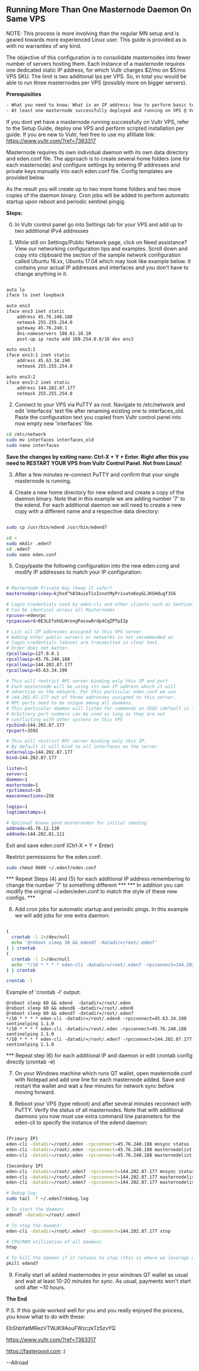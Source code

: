 ## Running More Than One Masternode Daemon On Same VPS

NOTE: This process is more involving than the regular MN setup and is geared towards more experienced Linux user. This guide is provided as is with no warranties of any kind. 

The objective of this configuration is to consolidate masternodes into fewer number of servers hosting them. Each instance of a masternode requires one dedicated static IP address, for which Vultr charges $2/mo on $5/mo VPS SKU. The limit is two additional Ips per VPS. So, in total you would be able to run three masternodes per VPS (possibly more on bigger servers).

**Prerequisities**

```bash
- What you need to know: What is an IP address; how to perform basic text editing and file operations in Linux
- At least one masternode successfully deployed and running on VPS @ Vultr (Ubuntu 16.04 $5/mo 1xCPU/1GB RAM/25GB SSD)
```

If you dont yet have a masternode running successfully on Vultr VPS, refer to the Setup Guide, deploy one VPS and perform scripted installation per guide. If you are new to Vultr, feel free to use my afilliate link: https://www.vultr.com/?ref=7363317

Masternode requires its own individual daemon with its own data directory and eden.conf file. The approach is to create several home folders (one for each masternode) and configure settings by entering IP addresses and private keys manually into each eden.conf file. Config templates are provided below.

As the result you will create up to two more home folders and two more copies of the daemon binary. Cron jobs will be added to perform automatic startup upon reboot and periodic sentinel pingig.

**Steps:**

0) In Vultr control panel go into Settings tab for your VPS and add up to two additional IPv4 addresses

1) While still on Settings/Public Network page, click on Need assistance? View our networking configuration tips and examples. Scroll down and copy into clipboard the section of the sample network configuration called Ubuntu 16.xx, Ubuntu 17.04 which may look like example below. It contains your actual IP addresses and interfaces and you don't have to change anything in it.

```bash

auto lo
iface lo inet loopback

auto ens3
iface ens3 inet static
	address 45.76.240.188
	netmask 255.255.254.0
	gateway 45.76.240.1
	dns-nameservers 108.61.10.10
	post-up ip route add 169.254.0.0/16 dev ens3

auto ens3:1
iface ens3:1 inet static
	address 45.63.34.190
	netmask 255.255.254.0

auto ens3:2
iface ens3:2 inet static
	address 144.202.87.177
	netmask 255.255.254.0
```

2) Connect to your VPS via PuTTY as root. Navigate to /etc/network and edit 'interfaces' text file after renaming existing one to interfaces_old. Paste the configuration text you copied from Vultr control panel into now empty new 'interfaces' file. 

```bash
cd /etc/network
sudo mv interfaces interfaces_old
sudo nano interfaces
```

__Save the changes by exiting nano: Ctrl-X + Y + Enter. Right after this you need to RESTART YOUR VPS from Vultr Control Panel. Not from Linux!__

3) After a few minutes re-connect PuTTY and confirm that your single masternode is running.

4) Create a new home directory for new edend and create a copy of the daemon binary. Note that in this example we are adding number '7' to the edend. For each additional daemon we will need to create a new copy with a different name and a respective data directory:

```bash

sudo cp /usr/bin/edend /usr/bin/edend7 

cd ~
sudo mkdir .eden7
cd .eden7
sudo nano eden.conf

```

5) Copy/paste the following configuration into the new eden.cong and modify IP addresses to match your IP configuration:

```bash

# Masternode Private Key (keep it safe!)
masternodeprivkey=kjhsd^%834uieTisIsnotMyPrivateKeyGLJKGHdugf356

# Login credentials used by eden-cli and other clients such as Sentinel etc.
# Can be identical across all Masternodes
rpcuser=edenrpc
rpcpassword=6E3LEfahULWrongPassw0rdp4CqZPTpI2p

# List all IP addresses assigned to this VPS server
# Adding other public servers or networks is not recommended as 
# login credentials (above) are transmitted in clear text.
# Order does not matter.
rpcallowip=127.0.0.1
rpcallowip=45.76.240.188
rpcallowip=144.202.87.177
rpcallowip=45.63.34.190

# This will restrict RPC server binding only this IP and port
# Each masternode will be using its own IP address which it will 
# advertise on the network. For this particular eden.conf we use
# 144.202.87.177 out of three addresses assigned to this server.
# RPC ports need to be unique among all daemons. 
# This particular daemon will listen for commands on 3592 (default is 3594).
# Arbitrary port numbers can be used as long as they are not 
# conflicting with other systens on this VPS
rpcbind=144.202.87.177
rpcport=3592

# This will restrict RPC server binding only this IP.
# By default it will bind to all interfaces on the server
externalip=144.202.87.177
bind=144.202.87.177

listen=1
server=1
daemon=1
masternode=1
rpctimeout=16
maxconnections=256

logips=1
logtimestamps=1

# Optional known good masternodes for initial seeding
addnode=45.76.12.139
addnode=144.202.81.111
```

Exit and save eden.conf (Ctrl-X + Y + Enter)

Restrict permissions for the eden.conf:
```bash
sudo chmod 0600 ~/.eden7/eden.conf
```

*** Repeat Steps (4) and (5) for each additional IP address remembering to change the number '7' to something different ***
*** In addition you can modify the original ~/.eden/eden.conf to match the style of these new configs. ***

6) Add cron jobs for automatic startup and periodic pings. In this example we will add jobs for one extra daemon:

```bash

(
  crontab -l 2>/dev/null
  echo '@reboot sleep 30 && edend7 -datadir=/root/.eden7'
) | crontab
(
  crontab -l 2>/dev/null
  echo '*/10 * * * * eden-cli -datadir=/root/.eden7 -rpcconnect=144.202.87.177 sentinelping 1.1.0'
) | crontab

crontab -l

```

Example of 'crontab -l' output:
```
@reboot sleep 60 && edend  -datadir=/root/.eden
@reboot sleep 60 && edend6 -datadir=/root/.eden6
@reboot sleep 60 && edend7 -datadir=/root/.eden7
*/10 * * * * eden-cli -datadir=/root/.eden6 -rpcconnect=45.63.34.190 sentinelping 1.1.0
*/10 * * * * eden-cli -datadir=/root/.eden -rpcconnect=45.76.240.188 sentinelping 1.1.0
*/10 * * * * eden-cli -datadir=/root/.eden7 -rpcconnect=144.202.87.177 sentinelping 1.1.0
```

*** Repeat step (6) for each additional IP and daemon or edit crontab config directly (crontab -e)

7) On your Windows machine which runs QT wallet, open masternode.conf with Notepad and add one line for each masternode added. Save and restart the wallet and wait a few minutes for network sync before moving forward.

8) Reboot your VPS (type reboot) and after several minutes reconnect with PuTTY. Verify the status of all masternodes. Note that with additional daemons you now must use extra command line parameters for the eden-cli to specify the instance of the edend daemon:
```bash

(Primary IP)
eden-cli -datadir=/root/.eden -rpcconnect=45.76.240.188 mnsync status
eden-cli -datadir=/root/.eden -rpcconnect=45.76.240.188 masternodelist full 45.76.240
eden-cli -datadir=/root/.eden -rpcconnect=45.76.240.188 masternodelist info 45.76.240.188

(Secondary IP)
eden-cli -datadir=/root/.eden7 -rpcconnect=144.202.87.177 mnsync status
eden-cli -datadir=/root/.eden7 -rpcconnect=144.202.87.177 masternodelist full 144.202
eden-cli -datadir=/root/.eden7 -rpcconnect=144.202.87.177 masternodelist info 144.202.87.177

# Debug log:
sudo tail -f ~/.eden7/debug.log

# To start the daemon:
edend7 -datadir=/root/.eden7

# To stop the daemon:
eden-cli -datadir=/root/.eden7 -rpcconnect=144.202.87.177 stop

# CPU/RAM utilization of all daemons
htop

# To kill the daemon if it refuses to stop (this is where we leverage different daemon names)
pkill edend7

```

9) Finally start all added masternodes in your windows QT wallet as usual and wait at least 10-20 minutes for sync. As usual, payments won't start until after ~10 hours.

**The End**


P.S. 
If this guide worked well for you and
you really enjoyed the process,
you know what to do with these:

EbShbYatMRezVTWJK9AouFWzczkTz5zvYQ

https://www.vultr.com/?ref=7363317

https://fasterpool.com :)

--Allroad
